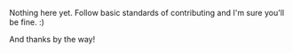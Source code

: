 Nothing here yet.
Follow basic standards of contributing and I'm sure you'll be fine. :)

And thanks by the way!